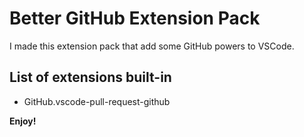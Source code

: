 # Better GitHub Extension Pack

I made this extension pack that add some GitHub powers to VSCode.

## List of extensions built-in

- GitHub.vscode-pull-request-github

**Enjoy!**
